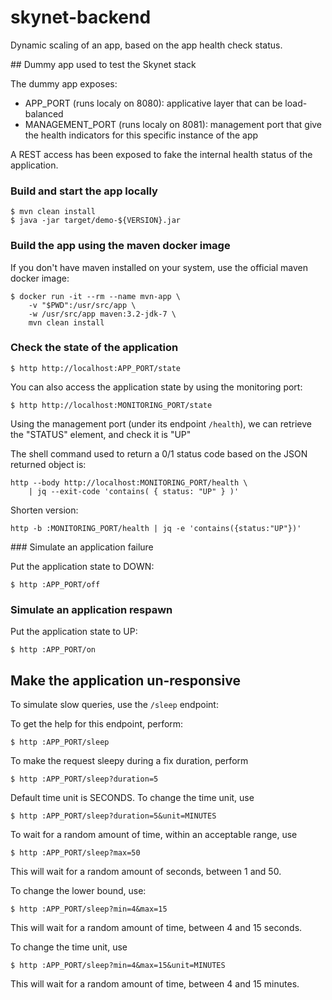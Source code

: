 # skynet-backend

Dynamic scaling of an app, based on the app health check status.

## Dummy app used to test the Skynet stack

The dummy app exposes:
* APP_PORT (runs localy on 8080): applicative layer that can be load-balanced
* MANAGEMENT_PORT (runs localy on 8081): management port that give the health indicators for this specific instance of the app

A REST access has been exposed to fake the internal health status of the application.

### Build and start the app locally

```
$ mvn clean install
$ java -jar target/demo-${VERSION}.jar
```

### Build the app using the maven docker image

If you don't have maven installed on your system, use the official maven docker image:

```
$ docker run -it --rm --name mvn-app \
    -v "$PWD":/usr/src/app \
    -w /usr/src/app maven:3.2-jdk-7 \
    mvn clean install
```

### Check the state of the application

```
$ http http://localhost:APP_PORT/state
```

You can also access the application state by using the monitoring port:

```
$ http http://localhost:MONITORING_PORT/state
```

Using the management port (under its endpoint `/health`), we can retrieve the "STATUS" element, and check it is "UP"

The shell command used to return a 0/1 status code based on the JSON returned object is:

```
http --body http://localhost:MONITORING_PORT/health \
    | jq --exit-code 'contains( { status: "UP" } )'
```

Shorten version:

```
http -b :MONITORING_PORT/health | jq -e 'contains({status:"UP"})'
```

### Simulate an application failure

Put the application state to DOWN:

```
$ http :APP_PORT/off
```

### Simulate an application respawn

Put the application state to UP:

```
$ http :APP_PORT/on
```


## Make the application un-responsive

To simulate slow queries, use the `/sleep` endpoint:


To get the help for this endpoint, perform:

```
$ http :APP_PORT/sleep
```

To make the request sleepy during a fix duration, perform


```
$ http :APP_PORT/sleep?duration=5
```

Default time unit is SECONDS.
To change the time unit, use


```
$ http :APP_PORT/sleep?duration=5&unit=MINUTES
```


To wait for a random amount of time, within an acceptable range, use


```
$ http :APP_PORT/sleep?max=50
```

This will wait for a random amount of seconds, between 1 and 50.

To change the lower bound, use:


```
$ http :APP_PORT/sleep?min=4&max=15
```

This will wait for a random amount of time, between 4 and 15 seconds.

To change the time unit, use


```
$ http :APP_PORT/sleep?min=4&max=15&unit=MINUTES
```

This will wait for a random amount of time, between 4 and 15 minutes.
